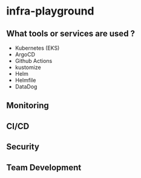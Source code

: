 # infra-playground

## What tools or services are used ? 
- Kubernetes (EKS)
- ArgoCD
- Github Actions
- kustomize 
- Helm 
- Helmfile
- DataDog

## Monitoring 

## CI/CD

## Security 

## Team Development